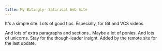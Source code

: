 ```yaml
---
title: My Bitingly- Satirical Web Site
---
```


It's a simple site.
Lots of good tips.
Especially, for Git and VCS videos.

And lots of extra paragraphs and sections..
Maybe a lot of ponies.
And lots of unicorns.
Stay for the though-leader insight.
Added by the remote site for the last update.
